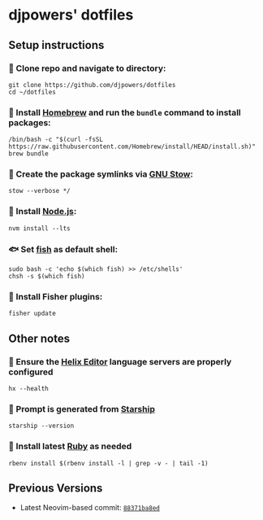 # djpowers' dotfiles

## Setup instructions

### 👯 Clone repo and navigate to directory:

```shell
git clone https://github.com/djpowers/dotfiles
cd ~/dotfiles
```

### 🍺 Install [Homebrew](https://brew.sh/) and run the `bundle` command to install packages:

```shell
/bin/bash -c "$(curl -fsSL https://raw.githubusercontent.com/Homebrew/install/HEAD/install.sh)"
brew bundle
```

### 🐐 Create the package symlinks via [GNU Stow](https://www.gnu.org/software/stow/):

```
stow --verbose */
````

### 🔰 Install [Node.js](https://nodejs.org/en/):

```shell
nvm install --lts
```

### 🐟 Set [fish](https://fishshell.com/) as default shell:

```shell
sudo bash -c 'echo $(which fish) >> /etc/shells'
chsh -s $(which fish)
```

### 🎣 Install Fisher plugins:

```shell
fisher update
```
## Other notes

### 🧬 Ensure the [Helix Editor](https://helix-editor.com/) language servers are properly configured

```shell
hx --health
```

### 🚀 Prompt is generated from [Starship](https://starship.rs/)

```shell
starship --version
```

### 💎 Install latest [Ruby](https://www.ruby-lang.org/en/) as needed

```shell
rbenv install $(rbenv install -l | grep -v - | tail -1)
```

## Previous Versions

- Latest Neovim-based commit: [`88371ba8ed`](https://github.com/djpowers/dotfiles/tree/88371ba8ed6f9671d5dc1a8d243032b0a41916c3)
